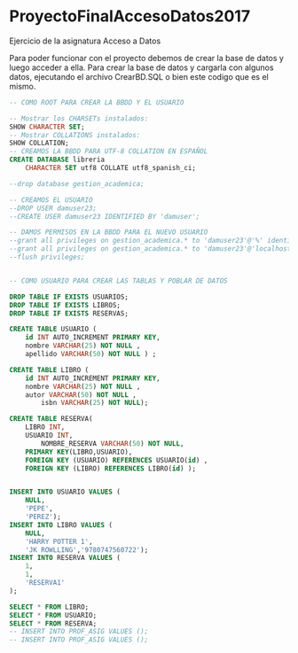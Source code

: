 # ProyectoFinalAccesoDatos2017
Ejercicio de la asignatura Acceso a Datos

Para poder funcionar con el proyecto debemos de crear la base de datos y luego acceder a ella.
Para crear la base de datos y cargarla con algunos datos, ejecutando el archivo CrearBD.SQL
o bien este codigo que es el mismo.
```sql
-- COMO ROOT PARA CREAR LA BBDD Y EL USUARIO

-- Mostrar los CHARSETs instalados:
SHOW CHARACTER SET;
-- Mostrar COLLATIONS instalados:
SHOW COLLATION;
-- CREAMOS LA BBDD PARA UTF-8 COLLATION EN ESPAÑOL
CREATE DATABASE libreria  
    CHARACTER SET utf8 COLLATE utf8_spanish_ci;

--drop database gestion_academica;

-- CREAMOS EL USUARIO 
--DROP USER damuser23;
--CREATE USER damuser23 IDENTIFIED BY 'damuser';

-- DAMOS PERMISOS EN LA BBDD PARA EL NUEVO USUARIO
--grant all privileges on gestion_academica.* to 'damuser23'@'%' identified by 'damuser';
--grant all privileges on gestion_academica.* to 'damuser23'@'localhost' identified by 'damuser';
--flush privileges;


-- COMO USUARIO PARA CREAR LAS TABLAS Y POBLAR DE DATOS

DROP TABLE IF EXISTS USUARIOS;
DROP TABLE IF EXISTS LIBROS;
DROP TABLE IF EXISTS RESERVAS;

CREATE TABLE USUARIO (
	id INT AUTO_INCREMENT PRIMARY KEY,
	nombre VARCHAR(25) NOT NULL ,
	apellido VARCHAR(50) NOT NULL ) ;

CREATE TABLE LIBRO (
	id INT AUTO_INCREMENT PRIMARY KEY,
	nombre VARCHAR(25) NOT NULL ,
	autor VARCHAR(50) NOT NULL ,
        isbn VARCHAR(25) NOT NULL);

CREATE TABLE RESERVA(
	LIBRO INT,
	USUARIO INT,
        NOMBRE_RESERVA VARCHAR(50) NOT NULL,
	PRIMARY KEY(LIBRO,USUARIO),
	FOREIGN KEY (USUARIO) REFERENCES USUARIO(id) ,
	FOREIGN KEY (LIBRO) REFERENCES LIBRO(id) );


INSERT INTO USUARIO VALUES (
	NULL,
	'PEPE',
	'PEREZ');
INSERT INTO LIBRO VALUES (
	NULL,
	'HARRY POTTER 1',
	'JK ROWLLING','9780747560722');
INSERT INTO RESERVA VALUES (
	1,
	1,
	'RESERVA1'
);

SELECT * FROM LIBRO;
SELECT * FROM USUARIO;
SELECT * FROM RESERVA;
-- INSERT INTO PROF_ASIG VALUES ();
-- INSERT INTO PROF_ASIG VALUES ();
```
